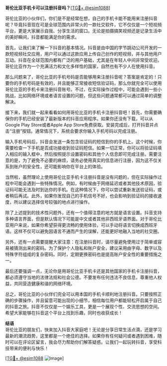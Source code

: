 **哥伦比亚手机卡可以注册抖音吗？**[[TG💪+ @esim1088](https://t.me/s/esim1088)]

哥伦比亚的小伙伴们，你们是不是经常在想，自己的手机卡能不能用来注册抖音呢？毕竟抖音现在可是全球范围内非常火的一款社交软件，它不仅仅是一个短视频平台，更是大家展示自我、分享生活的窗口。无论是拍摄搞笑视频还是记录生活中的美好瞬间，抖音都能满足你的需求。

首先，让我们来了解一下抖音的基本情况。抖音是由中国的字节跳动公司开发的一款短视频社交应用，用户可以通过这款应用上传自己创作的短视频，并与其他用户互动。抖音在全球范围内都有广泛的用户基础，尤其是在年轻人中间非常受欢迎。哥伦比亚作为一个充满活力和文化多样性的国家，自然也有不少人在使用抖音。

那么问题来了，哥伦比亚的手机号码是否能够用来注册抖音呢？答案是肯定的！只要你的手机号码是有效的，并且能够正常接收短信验证码，那么你就完全可以使用哥伦比亚的手机卡来注册抖音账号。不过，在实际操作过程中，可能会遇到一些小挑战，比如网络环境或者语言设置的问题，但这些问题通常都可以通过简单的调整解决。

接下来，我们就一起来看看如何用哥伦比亚的手机卡注册抖音吧！首先，你需要确保你的手机已经安装了最新版本的抖音应用程序。如果你还没有下载，可以从Google Play Store或者Apple App Store免费获取。安装完成后，打开抖音并点击“注册”按钮。通常情况下，系统会要求你输入手机号码以完成注册。

输入手机号码后，抖音会发送一条包含验证码的短信到你的手机上。这个时候，你需要检查一下手机是否成功接收到验证码短信。如果一切正常，你可以将验证码填入相应的输入框中，然后按照提示设置密码和其他个人信息即可完成注册。需要注意的是，为了避免不必要的麻烦，请务必使用真实的信息进行注册，因为这不仅关系到账户的安全性，还可能影响你在平台上的体验。

当然啦，虽然理论上使用哥伦比亚手机卡注册抖音是没有问题的，但在实际操作过程中可能会遇到一些特殊情况。例如，有时候由于网络延迟或者其他技术原因，验证码可能无法及时到达你的手机。在这种情况下，你可以尝试重新发送验证码，或者稍后再试。此外，如果你发现自己的手机信号不好，也会影响到验证码的接收速度，所以建议选择信号较强的地点进行操作。

除了上述提到的技术性问题外，还有一个值得注意的地方就是语言设置。抖音支持多种语言界面，但是默认情况下可能是中文或者其他非西班牙语界面。对于哥伦比亚用户来说，如果你希望获得更流畅的使用体验，可以手动将语言切换成西班牙语。这样不仅可以避免因语言不通而产生的误解，还能更好地融入当地的社交圈。

另外，还有一点需要提醒大家注意：在注册抖音时，请尽量避免使用过于简单或容易被猜测出来的密码。为了保护个人隐私和账户安全，建议采用由字母、数字以及特殊字符组成的复杂密码。同时，定期更换密码也是提高账户安全性的重要措施之一。

最后还要强调一点，无论你是用哥伦比亚手机卡还是其他国家的手机卡注册抖音，都必须遵守当地的法律法规和社会公德。不要发布任何违法不良信息，尊重他人权益，共同营造健康和谐的网络环境。

总之，哥伦比亚的小伙伴们完全可以用本国的手机卡顺利地注册抖音。只要按照正确的步骤操作，并且留意可能出现的小细节，相信每位用户都能轻松开启属于自己的抖音之旅。抖音不仅仅是一个娱乐工具，更是一个展现个性、交流思想的空间。希望大家能够在抖音这个平台上找到乐趣，同时也收获成长！

**结语**  
哥伦比亚的朋友们，快来加入抖音大家庭吧！无论是分享日常生活点滴，还是学习最新的潮流趋势，这里都是一个绝佳的选择。如果你有任何疑问或者遇到困难，随时可以在评论区留言，我会尽力帮助你们解答疑惑。让我们一起玩转抖音，享受科技带来的便利与快乐！

[[TG💪+ @esim1088](https://t.me/s/esim1088) ![Image](https://i.postimg.cc/4NQfJmqS/Snipaste-2025-05-13-00-14-12.png)]